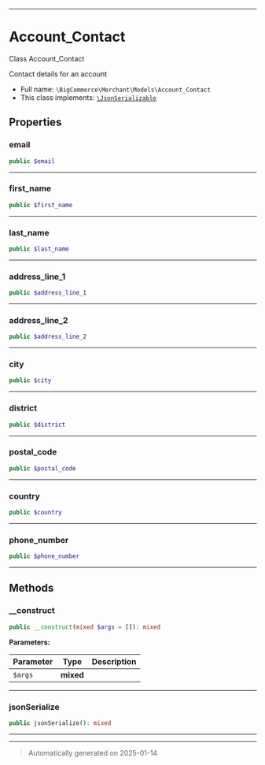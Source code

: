 ***

# Account_Contact

Class Account_Contact

Contact details for an account

* Full name: `\BigCommerce\Merchant\Models\Account_Contact`
* This class implements:
[`\JsonSerializable`](./classes/JsonSerializable.md)



## Properties


### email



```php
public $email
```







***

### first_name



```php
public $first_name
```







***

### last_name



```php
public $last_name
```







***

### address_line_1



```php
public $address_line_1
```







***

### address_line_2



```php
public $address_line_2
```







***

### city



```php
public $city
```







***

### district



```php
public $district
```







***

### postal_code



```php
public $postal_code
```







***

### country



```php
public $country
```







***

### phone_number



```php
public $phone_number
```







***

## Methods


### __construct



```php
public __construct(mixed $args = []): mixed
```








**Parameters:**

| Parameter | Type | Description |
|-----------|------|-------------|
| `$args` | **mixed** |  |





***

### jsonSerialize



```php
public jsonSerialize(): mixed
```












***


***
> Automatically generated on 2025-01-14
